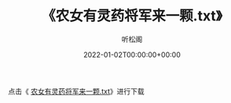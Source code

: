 ﻿---
title:  《农女有灵药将军来一颗.txt》
date:   2022-01-02T00:00:00+00:00
author: 听松阁
layout: post
permalink: /农女有灵药将军来一颗/
categories: 小说
tags: [小说]
---

点击《 [农女有灵药将军来一颗.txt](http://img.660000.xyz/bookstukust/book/bntxt/10/农女有灵药将军来一颗.txt)》进行下载